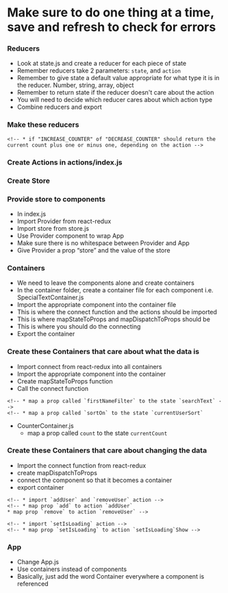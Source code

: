 # Make sure to do one thing at a time, save and refresh to check for errors

###  Reducers
  <!-- * Create Reducers in reducers/index.js -->
  * Look at state.js and create a reducer for each piece of state
  * Remember reducers take 2 parameters: `state`, and `action`
  * Remember to give state a default value appropriate for what type it is in the reducer. Number, string, array, object
  * Remember to return state if the reducer doesn't care about the action
  * You will need to decide which reducer cares about which action type
  * Combine reducers and export

### Make these reducers
  <!-- * currentCount -->
    <!-- * if "INCREASE_COUNTER" of "DECREASE_COUNTER" should return the current count plus one or minus one, depending on the action -->
  <!-- * specialText
    * if "SET_SPECIAL_TEXT" should return the action value -->
  <!-- * currentCity
    * if "SET_CURRENT_CITY" should return the action value -->
  <!-- * users
    * if "REMOVE_USER" OR "ADD_USER" should return slice(1) to remove the first user or [...state,action.value] to add a user -->
  <!-- * currentTemp
    * if "SET_TEMP" should return action value -->
  <!-- * isLoading
    * if "SET_IS_LOADING" should return action value   -->
  <!-- * videoURL
    * if "SET_VIDEO_URL" should return action value -->
  <!-- * searchText
    * if "SET_SEARCH_TEXT" should return action value -->
  <!-- * currentUserSort
    * if "SET_CURRENT_USER_SORT" should return action value -->
  <!-- * videoScale
    * if "SET_VIDEO_SCALE" should return action value -->
### Create Actions in actions/index.js
  <!-- * increaseCounter()
    * type = "INCREASE_COUNTER" -->
  <!-- * decreaseCounter()
    * type = "DECREASE_COUNTER" -->
  <!-- * setSpecialText(text)
    * type = "SET_SPECIAL_TEXT"
    * value = text -->
  <!-- * removeUser()
    * type = "REMOVE_USER" -->
  <!-- * addUser(user)
    * type = "ADD_USER"
    * value = user -->
  <!-- * setSearchText(text)
    * type = "SET_SEARCH_TEXT"
    * value = text -->
  <!-- * setIsLoading(isLoading)
    * type = "SET_IS_LOADING"
    * value = isLoading -->
  <!-- * setTemp(temp)
    * type = "SET_TEMP"
    * value = temp -->
  <!-- * setCurrentCity(city)
    * type = "SET_CURRENT_CITY"
    * value = city -->
  <!-- * setVideoURL(URL)
    * type = "SET_VIDEO_URL"
    * value = URL -->
  <!-- * setCurrentUserSort(sort)
    * type = "SET_CURRENT_USER_SORT"
    * value = sort -->
  <!-- * setVideoScale(scale)
    * type = "SET_VIDEO_SCALE"
    * value = scale -->
### Create Store
  <!-- * Create a store.js file -->
  <!-- * Import state from state.js -->
  <!-- * import createStore from redux -->
  <!-- * import reducers from reducers
  * create the store
  * export the store -->

### Provide store to components
  * In index.js
  * Import Provider from react-redux
  * Import store from store.js
  * Use Provider component to wrap App
  * Make sure there is no whitespace between Provider and App
  * Give Provider a prop “store” and the value of the store


### Containers
  * We need to leave the components alone and create containers
  * In the container folder, create a container file for each component i.e. SpecialTextContainer.js
  * Import the appropriate component into the container file
  * This is where the connect function and the actions should be imported
  * This is where mapStateToProps and mapDispatchToProps should be
  * This is where you should do the connecting
  * Export the container



### Create these Containers that care about what the data is
  * Import connect from react-redux into all containers
  * Import the appropriate component into the container
  * Create mapStateToProps function
  * Call the connect function
  <!-- * SpecialTextContainer.js
    * map a prop called `text` to the state `specialText` -->
  <!-- * UsersContainer.js
    * map a prop called `users` to the state `users` -->
    <!-- * map a prop called `firstNameFilter` to the state `searchText` -->
    <!-- * map a prop called `sortOn` to the state `currentUserSort`
  * CounterContainer.js
    * map a prop called `count` to the state `currentCount`
  <!-- * CurrentCityContainer.js
    * map a prop called `text` to the state `currentCity` -->
  <!-- * ThermostatContainer.js
    * map a prop called `temp` to the state `currentTemp` -->
  <!-- * VideoPlayerContainer.js
    * map a prop called `URL` to the state `videoURL`
    * map a prop called `scale` to the state `videoScale` -->
  <!-- * ModalContainer.js
    * map a prop called `isLoading` to the state `isLoading` -->

### Create these Containers that care about changing the data
  * Import the connect function from react-redux
  * create mapDispatchToProps
  * connect the component so that it becomes a container
  * export container

  <!-- * SpecialTextBoxContainer.js
    * import `setSpecialText` action
    * map prop `set` to action `setSpecialText` -->
  <!-- * UserButtonsContainer.js -->
    <!-- * import `addUser` and `removeUser` action -->
    <!-- * map prop `add` to action `addUser`
    * map prop `remove` to action `removeUser` -->
  <!-- * CityDropDownContainer.js
    * import `setCurrentCity` action
    * map prop `set` to action `setCurrentCity` -->
  <!-- * ChangeTemperatureContainer.js
    * import `setTemp` action
    * map prop `set` to action `setTemp` -->
  <!-- * CounterButtonContainer.js
    * import the increaseCounter and decreaseCounter actions
    * map prop `increase` to action `increaseCounter`
    * map prop `decrease` to action `decreaseCounter` -->
  <!-- * SearchTextBoxContainer.js
    * import `setSearchText` action
    * map prop `set` to action `setSearchText` -->
  <!-- * ChangeTemperatureContainer.js
    * import `setTemp` action
    * map prop `set` to action `setTemp` -->
  <!-- * VideoTextBoxContainer.js
    * import `setVideoURL` action
    * map prop `set` to action `setVideoURL` -->
  <!-- * SortUsersContainer.js
    * import `setCurrentUserSort` action
    * map prop `set` to action `setCurrentUserSort` -->
  <!-- * ScaleVideoContainer.js
    * import `setVideoScale` action
    * map prop `set` to action `setVideoScale` -->
  <!-- * ShowModalContainer.js -->
    <!-- * import `setIsLoading` action -->
    <!-- * map prop `setIsLoading` to action `setIsLoading`Show -->
  <!-- * ModalContainer.js
    * import `setIsLoading` action
    * map prop `setIsLoading` to action `setIsLoading` -->

### App
  * Change App.js
  * Use containers instead of components
  * Basically, just add the word Container everywhere a component is referenced
